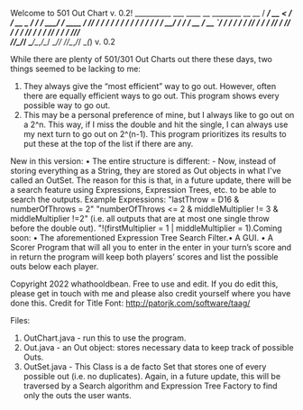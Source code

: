 Welcome to 501 Out Chart v. 0.2!
    __________ ___   ____        __     ________               __  __
   / ____/ __ <  /  / __ \__  __/ /_   / ____/ /_  ____ ______/ /_/ /
  /___ \/ / / / /  / / / / / / / __/  / /   / __ \/ __ `/ ___/ __/ / 
 ____/ / /_/ / /  / /_/ / /_/ / /_   / /___/ / / / /_/ / /  / /_/_/  
/_____/\____/_/   \____/\__,_/\__/   \____/_/ /_/\__,_/_/   \__(_) v. 0.2  
                                                                    
While there are plenty of 501/301 Out Charts out there these days, two things seemed to be lacking to me:
1. They always give the “most efficient” way to go out.  However, often there are equally efficient ways 
   to go out. This program shows every possible way to go out.
2. This may be a personal preference of mine, but I always like to go out on a 2^n. This way, if I miss 
   the double and hit the single, I can always use my next turn to go out on 2^(n-1).  This program 
   prioritizes its results to put these at the top of the list if there are any.

New in this version:
• The entire structure is different: 
    - Now, instead of storing everything as a String, they are stored as Out objects in what I've called an OutSet. 
      The reason for this is that, in a future update, there will be a search feature using Expressions, 
      Expression Trees, etc. to be able to search the outputs.
      Example Expressions:       "lastThrow = D16 & numberOfThrows = 2" 
      "numberOfThrows <= 2 & middleMultiplier != 3 & middleMultiplier !=2" (i.e. all outputs that are at most one single throw before the double out). 
      "!(firstMultiplier = 1 | middleMultiplier = 1).Coming soon:
• The aforementioned Expression Tree Search Filter.• A GUI.
• A Scorer Program that will all you to enter in the enter in your turn’s score and in return the program
  will keep both players’ scores and list the possible outs below each player.


Copyright 2022 whathooldbean. Free to use and edit.  If you do edit this, please get in touch with me and 
please also credit yourself where you have done this. 
Credit for Title Font: <http://patorjk.com/software/taag/>

Files:
1. OutChart.java - run this to use the program.
2. Out.java - an Out object: stores necessary data to keep track of possible Outs.
3. OutSet.java - This Class is a de facto Set that stores one of every possible out (i.e. no duplicates).  Again, in a future update, this will be traversed by a Search algorithm and Expression Tree Factory to find only the outs the user wants.
